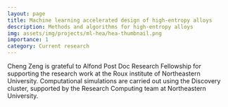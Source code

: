 ```yaml
---
layout: page
title: Machine learning accelerated design of high-entropy alloys
description: Methods and algorithms for high-entropy alloys
img: assets/img/projects/ml-hea/hea-thumbnail.png
importance: 1
category: Current research
---
```


Cheng Zeng is grateful to Alfond Post Doc Research Fellowship for supporting the research work at the Roux institute of Northeastern University. Computational simulations are carried out using the Discovery cluster, supported by the Research Computing team at Northeastern University.

